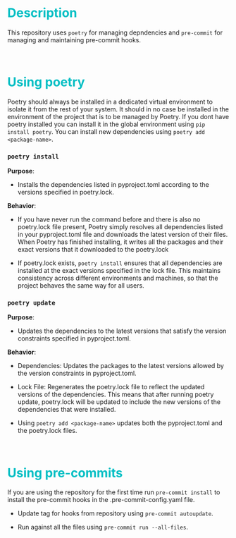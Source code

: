 # <span style="color: #00BFC4;">Description</span>


This repository uses `poetry` for managing depndencies and `pre-commit` for managing and maintaining pre-commit hooks.

<br>

# <span style="color: #00BFC4;">Using poetry</span>

Poetry should always be installed in a dedicated virtual environment to isolate it from the rest of your system. It should in no case be installed in the environment of the project that is to be managed by Poetry. If you dont have poetry installed you can install it in the global environment using `pip install poetry`. You can install new dependencies using `poetry add <package-name>`.


### `poetry install`

**Purpose**:

- Installs the dependencies listed in pyproject.toml according to the versions specified in poetry.lock.

**Behavior**:

- If you have never run the command before and there is also no poetry.lock file present, Poetry simply resolves all dependencies listed in your pyproject.toml file and downloads the latest version of their files. When Poetry has finished installing, it writes all the packages and their exact versions that it downloaded to the poetry.lock

- If poetry.lock exists, `poetry install` ensures that all dependencies are installed at the exact versions specified in the lock file. This maintains consistency across different environments and machines, so that the project behaves the same way for all users.

### `poetry update`

**Purpose**:
- Updates the dependencies to the latest versions that satisfy the version constraints specified in pyproject.toml.

**Behavior**:
- Dependencies: Updates the packages to the latest versions allowed by the version constraints in pyproject.toml.

- Lock File: Regenerates the poetry.lock file to reflect the updated versions of the dependencies. This means that after running poetry update, poetry.lock will be updated to include the new versions of the dependencies that were installed.

- Using `poetry add <package-name>` updates both the pyproject.toml and the poetry.lock files.

<br>

# <span style="color: #00BFC4;">Using pre-commits</span>

If you are using the repository for the first time run `pre-commit install` to install the pre-commit hooks in the .pre-commit-config.yaml file.

- Update tag for hooks from repository using `pre-commit autoupdate`.

- Run against all the files using `pre-commit run --all-files`.
